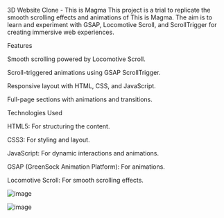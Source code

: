
3D Website Clone - This is Magma
This project is a trial to replicate the smooth scrolling effects and animations of This is Magma. The aim is to learn and experiment with GSAP, Locomotive Scroll, and ScrollTrigger for creating immersive web experiences.

Features

Smooth scrolling powered by Locomotive Scroll.

Scroll-triggered animations using GSAP ScrollTrigger.

Responsive layout with HTML, CSS, and JavaScript.

Full-page sections with animations and transitions.

Technologies Used

HTML5: For structuring the content.

CSS3: For styling and layout.

JavaScript: For dynamic interactions and animations.

GSAP (GreenSock Animation Platform): For animations.

Locomotive Scroll: For smooth scrolling effects.

![image](https://github.com/user-attachments/assets/3ea798aa-be9c-4174-996c-03819b99b55a)

![image](https://github.com/user-attachments/assets/ced00d53-4b77-4e23-a64b-1c6ef92d0831)
